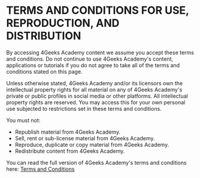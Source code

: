 # TERMS AND CONDITIONS FOR USE, REPRODUCTION, AND DISTRIBUTION

By accessing 4Geeks Academy content we assume you accept these terms and conditions. Do not continue to use 4Geeks Academy's content, applications or tutorials if you do not agree to take all of the terms and conditions stated on this page.

Unless otherwise stated, 4Geeks Academy and/or its licensors own the intellectual property rights for all material on any of 4Geeks Academy's private or public profiles in social media or other platforms. All intellectual property rights are reserved. You may access this for your own personal use subjected to restrictions set in these terms and conditions.

You must not:

*   Republish material from 4Geeks Academy.
*   Sell, rent or sub-license material from 4Geeks Academy.
*   Reproduce, duplicate or copy material from 4Geeks Academy.
*   Redistribute content from 4Geeks Academy.

You can read the full version of 4Geeks Academy's terms and conditions here: [Terms and Conditions](https://www.4geeksacademy.co/terms)
